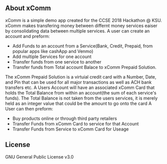 
## About xComm

xComm is a simple  demo app created for the CCSE 2018 Hackathon @ KSU. xComm makes transfering money between differnt money services eaiser by consolidating data between multiple services. A user can create an account and preform:

- Add Funds to an account from a Service(Bank, Credit, Prepaid, from popular apps like cashApp and Venmo)
- Add multiple Services for one account
- Transfer funds from one service to another
- Transfer funds from Total account Balace to xComm Prepaid Solution.

The xComm Prepaid Solution is a virtuial credit card with a Number, Date, and Pin that can be used for all major transactions as well as ACH bank transfers etc.
A Users Account will have an associated  xComm Card that holds the Total Balance from within an account(the sum of each service's funds). The Total Balance is not taken from the users services, it is merely held as an integer value that could be the amount to go onto the card
A User can then preform:

- Buy products online or through third party retailers
- Transfer Funds from xComm Card to service for that Account
- Transfer Funds from Service to xComm Card for Useage





## License

GNU General Public License v3.0

